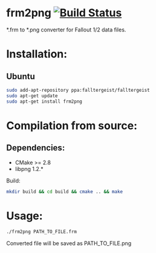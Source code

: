 frm2png [![Build Status](https://travis-ci.org/falltergeist/frm2png.svg?branch=develop)](https://travis-ci.org/falltergeist/frm2png)
==================
*.frm to *.png converter for Fallout 1/2 data files.


Installation:
=============

Ubuntu
------

```bash
sudo add-apt-repository ppa:falltergeist/falltergeist
sudo apt-get update
sudo apt-get install frm2png
```

Compilation from source:
============

Dependencies:
-------------

- CMake >= 2.8
- libpng 1.2.* 

Build:

```bash
mkdir build && cd build && cmake .. && make
```

Usage:
======

```bash
./frm2png PATH_TO_FILE.frm
```

Converted file will be saved as PATH_TO_FILE.png